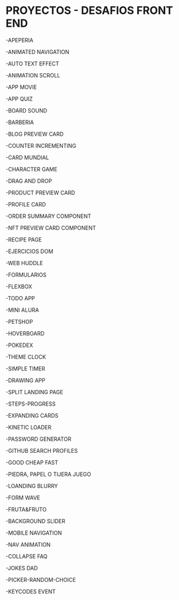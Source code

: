 # PROYECTOS - DESAFIOS FRONT END 

-APEPERIA

-ANIMATED NAVIGATION

-AUTO TEXT EFFECT

-ANIMATION SCROLL

-APP MOVIE

-APP QUIZ

-BOARD SOUND

-BARBERIA

-BLOG PREVIEW CARD

-COUNTER INCREMENTING

-CARD MUNDIAL

-CHARACTER GAME

-DRAG AND DROP

-PRODUCT PREVIEW CARD

-PROFILE CARD

-ORDER SUMMARY COMPONENT

-NFT PREVIEW CARD COMPONENT

-RECIPE PAGE

-EJERCICIOS DOM

-WEB HUDDLE

-FORMULARIOS

-FLEXBOX

-TODO APP

-MINI ALURA

-PETSHOP

-HOVERBOARD

-POKEDEX

-THEME CLOCK

-SIMPLE TIMER

-DRAWING APP

-SPLIT LANDING PAGE

-STEPS-PROGRESS

-EXPANDING CARDS

-KINETIC LOADER

-PASSWORD GENERATOR

-GITHUB SEARCH PROFILES

-GOOD CHEAP FAST

-PIEDRA, PAPEL O TIJERA JUEGO

-LOANDING BLURRY

-FORM WAVE

-FRUTA&FRUTO

-BACKGROUND SLIDER

-MOBILE NAVIGATION

-NAV ANIMATION

-COLLAPSE FAQ

-JOKES DAD

-PICKER-RANDOM-CHOICE

-KEYCODES EVENT
